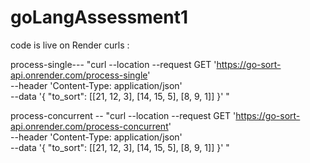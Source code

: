 # goLangAssessment1

code is live on Render
curls :

process-single---
"curl --location --request GET 'https://go-sort-api.onrender.com/process-single' \
--header 'Content-Type: application/json' \
--data '{
  "to_sort": [[21, 12, 3], [14, 15, 5], [8, 9, 1]]
}'
"

process-concurrent --
"curl --location --request GET 'https://go-sort-api.onrender.com/process-concurrent' \
--header 'Content-Type: application/json' \
--data '{
  "to_sort": [[21, 12, 3], [14, 15, 5], [8, 9, 1]]
}' "
